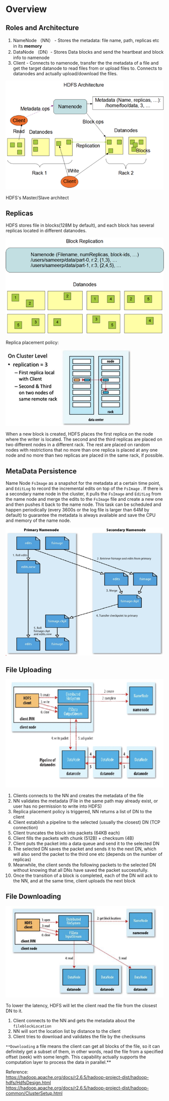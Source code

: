 # Overview

## Roles and Architecture

1. NameNode （NN） - Stores the metadata: file name, path, replicas etc in its **memory**
2. DataNode （DN）- Stores Data blocks and send the heartbeat and block info to namenode
3. Client - Connects to namenode, transfer the the metadata of a file and get the target datanode to read files from or upload files to. Connects to datanodes and actually upload/download the files.

![HDFS-Overview-Images/Untitled.png](HDFS-Overview-Images/Untitled.png)

HDFS's Master/Slave architect

## Replicas

HDFS stores file in blocks(128M by default), and each block has several replicas located in different datanodes.

![HDFS-Overview-Images/Untitled%201.png](HDFS-Overview-Images/Untitled%201.png)

Replica placement policy:

![HDFS-Overview-Images/hdfs-block-placement.jpg](HDFS-Overview-Images/hdfs-block-placement.jpg)

When a new block is created, HDFS places the first replica on the node where the writer is located. The second and the third replicas are placed on two different nodes in a different rack. The rest are placed on random nodes with restrictions that no more than one replica is placed at any one node and no more than two replicas are placed in the same rack, if possible.

## MetaData Persistence

Name Node `FsImage` as a snapshot for the metadata at a certain time point, and `EditLog` to record the incremental edits on top of the `FsImage` . If there is a secondary name node in the cluster, it pulls the `FsImage` and `EditLog` from the name node and merge the edits to the `FsImage` file and create a new one and then pushes it back to the name node. This task can be scheduled and happen periodically (every 3600s or the log file is larger than 64M by default) to guarantee the metadata is always available and save the CPU and memory of the name node.

![HDFS-Overview-Images/Untitled%202.png](HDFS-Overview-Images/Untitled%202.png)

## File Uploading

![HDFS-Overview-Images/Untitled%203.png](HDFS-Overview-Images/Untitled%203.png)

1. Clients connects to the NN and creates the metadata of the file
2. NN validates the metadata (File in the same path may already exist, or user has no permission to write into HDFS)
3. Replica placement policy is triggered, NN returns a list of DN to the client
4. Client establish a pipeline to the selected (usually the closest) DN (TCP connection)
5. Client truncates the block into packets (64KB each)
6. Client fills the packets with chunk (512B) + checksum (4B)
7. Client puts the packet into a data queue and send it to the selected DN
8. The selected DN saves the packet and sends it to the next DN, which will also send the packet to the third one etc (depends on the number of replicas)
9. Meanwhile, the client sends the following packets to the selected DN without knowing that all DNs have saved the packet successfully.
10. Once the transition of a block is completed, each of the DN will ack to the NN, and at the same time, client uploads the next block

## File Downloading

![HDFS-Overview-Images/Untitled%204.png](HDFS-Overview-Images/Untitled%204.png)

To lower the latency, HDFS will let the client read the file from the closest DN to it.

1. Client connects to the NN and gets the metadata about the `fileblockLocation`
2. NN will sort the location list by distance to the client
3. Client tries to download and validates the file by the checksums

`**Downloading` a file means the client can get all blocks of the file, so it can definitely get a subset of them, in other words, read the file from a specified offset (seek) with some length. This capability actually supports the computation layer to process the data in parallel.**

Reference:  
https://hadoop.apache.org/docs/r2.6.5/hadoop-project-dist/hadoop-hdfs/HdfsDesign.html  
https://hadoop.apache.org/docs/r2.6.5/hadoop-project-dist/hadoop-common/ClusterSetup.html